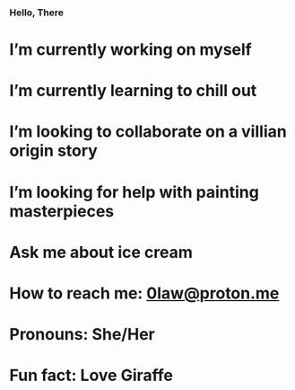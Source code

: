 ### Hello, There 
 # I’m currently working on myself
 # I’m currently learning to chill out
 # I’m looking to collaborate on a villian origin story
 # I’m looking for help with painting masterpieces
 # Ask me about ice cream
 # How to reach me: 0law@proton.me
 # Pronouns: She/Her
 # Fun fact: Love Giraffe

